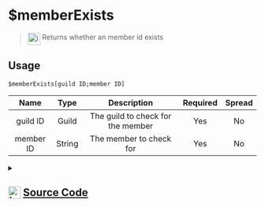 # $memberExists
> <img align="top" src="https://upload.wikimedia.org/wikipedia/commons/thumb/e/e4/Infobox_info_icon.svg/160px-Infobox_info_icon.svg.png?20150409153300" alt="image" width="25" height="auto"> Returns whether an member id exists
## Usage
```
$memberExists[guild ID;member ID]
```
| Name | Type | Description | Required | Spread
| :---: | :---: | :---: | :---: | :---: |
guild ID | Guild | The guild to check for the member | Yes | No
member ID | String | The member to check for | Yes | No
<details>
<summary>
    
## <img align="top" src="https://cdn4.iconfinder.com/data/icons/iconsimple-logotypes/512/github-512.png" alt="image" width="25" height="auto">  [Source Code](https://github.com/tryforge/ForgeScript-V2/blob/main/src/native/memberExists.ts)
    
</summary>
    
```ts
import noop from "../functions/noop"
import { ArgType, CompiledFunction, NativeFunction, Return } from "../structures"

export default new NativeFunction({
    name: "$memberExists",
    version: "1.0.0",
    description: "Returns whether an member id exists",
    unwrap: true,
    brackets: true,
    args: [
        {
            name: "guild ID",
            description: "The guild to check for the member",
            type: ArgType.Guild,
            rest: false,
            required: true,
        },
        {
            name: "member ID",
            description: "The member to check for",
            rest: false,
            required: true,
            type: ArgType.String,
        },
    ],
    async execute(ctx, [guild, id]) {
        return Return.success(CompiledFunction.IdRegex.test(id) && !!(await guild.members.fetch(id).catch(noop)))
    },
})

```
    
</details>